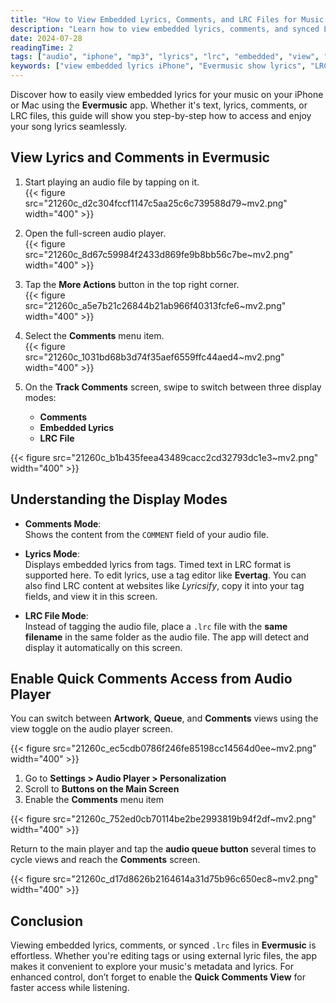 ```yaml
---
title: "How to View Embedded Lyrics, Comments, and LRC Files for Music on Your iPhone or Mac"
description: "Learn how to view embedded lyrics, comments, and synced LRC files for your songs using the Evermusic app on iPhone or Mac."
date: 2024-07-28
readingTime: 2
tags: ["audio", "iphone", "mp3", "lyrics", "lrc", "embedded", "view", "display"]
keywords: ["view embedded lyrics iPhone", "Evermusic show lyrics", "LRC file Evermusic", "comment tag audio", "lyrics display Flacbox", "lyrics iOS music app", "audio player show lyrics"]
---
```


Discover how to easily view embedded lyrics for your music on your iPhone or Mac using the **Evermusic** app. Whether it's text, lyrics, comments, or LRC files, this guide will show you step-by-step how to access and enjoy your song lyrics seamlessly.

## View Lyrics and Comments in Evermusic

1. Start playing an audio file by tapping on it.  
{{< figure src="21260c_d2c304fccf1147c5aa25c6c739588d79~mv2.png" width="400" >}}

2. Open the full-screen audio player.  
{{< figure src="21260c_8d67c59984f2433d869fe9b8bb56c7be~mv2.png" width="400" >}}

3. Tap the **More Actions** button in the top right corner.  
{{< figure src="21260c_a5e7b21c26844b21ab966f40313fcfe6~mv2.png" width="400" >}}

4. Select the **Comments** menu item.  
{{< figure src="21260c_1031bd68b3d74f35aef6559ffc44aed4~mv2.png" width="400" >}}

5. On the **Track Comments** screen, swipe to switch between three display modes:
   - **Comments**
   - **Embedded Lyrics**
   - **LRC File**

{{< figure src="21260c_b1b435feea43489cacc2cd32793dc1e3~mv2.png" width="400" >}}

## Understanding the Display Modes

- **Comments Mode**:  
  Shows the content from the `COMMENT` field of your audio file.

- **Lyrics Mode**:  
  Displays embedded lyrics from tags. Timed text in LRC format is supported here. To edit lyrics, use a tag editor like **Evertag**. You can also find LRC content at websites like *Lyricsify*, copy it into your tag fields, and view it in this screen.

- **LRC File Mode**:  
  Instead of tagging the audio file, place a `.lrc` file with the **same filename** in the same folder as the audio file. The app will detect and display it automatically on this screen.

## Enable Quick Comments Access from Audio Player

You can switch between **Artwork**, **Queue**, and **Comments** views using the view toggle on the audio player screen.

{{< figure src="21260c_ec5cdb0786f246fe85198cc14564d0ee~mv2.png" width="400" >}}

1. Go to **Settings > Audio Player > Personalization**
2. Scroll to **Buttons on the Main Screen**
3. Enable the **Comments** menu item

{{< figure src="21260c_752ed0cb70114be2be2993819b94f2df~mv2.png" width="400" >}}

Return to the main player and tap the **audio queue button** several times to cycle views and reach the **Comments** screen.

{{< figure src="21260c_d17d8626b2164614a31d75b96c650ec8~mv2.png" width="400" >}}

## Conclusion

Viewing embedded lyrics, comments, or synced `.lrc` files in **Evermusic** is effortless. Whether you're editing tags or using external lyric files, the app makes it convenient to explore your music's metadata and lyrics. For enhanced control, don’t forget to enable the **Quick Comments View** for faster access while listening.